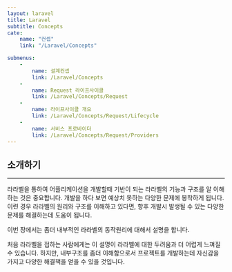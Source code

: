 ```yaml
---
layout: laravel
title: Laravel
subtitle: Concepts
cate:
    name: "컨셉"
    link: "/Laravel/Concepts"

submenus:
    -
        name: 설계컨셉
        link: /Laravel/Concepts
    -
        name: Request 라이프사이클
        link: /Laravel/Concepts/Request
    -
        name: 라이프사이클 개요
        link: /Laravel/Concepts/Request/Lifecycle
    -
        name: 서비스 프로바이더
        link: /Laravel/Concepts/Request/Providers
---
```


## 소개하기
---

라라벨을 통하여 어플리케이션을 개발할때 기반이 되는 라라벨의 기능과 구조를 알 이해하는 것은 중요합니다. 개발을 하다 보면 예상치 못하는 다양한 문제에 봉착하게 됩니다. 이련 경우 라라벨의 원리와 구조를 이해하고 있다면, 향후 개발시 발생될 수 있는 다양한 문제를 해결하는데 도움이 됩니다.

이번 장에서는 좀더 내부적인 라라벨의 동작원리에 대해서 설명을 합니다.

처음 라라벨을 접하는 사람에게는 이 설명이 라라벨에 대한 두려움과 더 어렵게 느껴질 수 있습니다. 하지만, 내부구조를 좀더 이해함으로서 프로젝트를 개발하는데 자신감을 가지고 다양한 해결책을 얻을 수 있을 것입니다.




